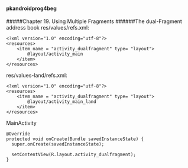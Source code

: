 #### pkandroidprog4beg
#####Chapter 19. Using Multiple Fragments
######The dual-Fragment address book
res/values/refs.xml:
```
<?xml version="1.0" encoding="utf-8"?>
<resources>
    <item name = "activity_dualfragment" type= "layout">
        @layout/activity_main
    </item>
</resources>
```
res/values-land/refs.xml:
```
<?xml version="1.0" encoding="utf-8"?>
<resources>
    <item name = "activity_dualfragment" type= "layout">
        @layout/activity_main_land
    </item>
</resources>
```
MainActivity
```
@Override
protected void onCreate(Bundle savedInstanceState) {
  super.onCreate(savedInstanceState);

  setContentView(R.layout.activity_dualfragment);
}
```
